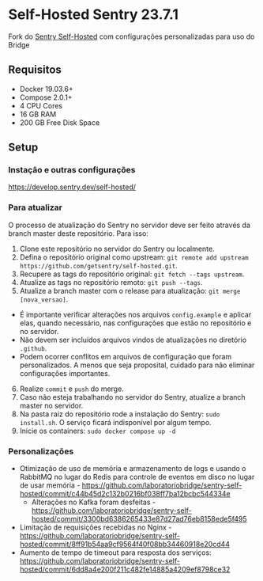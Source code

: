 # Self-Hosted Sentry 23.7.1

Fork do [Sentry Self-Hosted](https://github.com/getsentry/self-hosted/) com configurações personalizadas para uso do Bridge

## Requisitos

- Docker 19.03.6+
- Compose 2.0.1+
- 4 CPU Cores
- 16 GB RAM
- 200 GB Free Disk Space

## Setup

### Instação e outras configurações

https://develop.sentry.dev/self-hosted/

### Para atualizar

O processo de atualização do Sentry no servidor deve ser feito através da branch master deste repositório. Para isso:

1. Clone este repositório no servidor do Sentry ou localmente.
2. Defina o repositório original como upstream: `git remote add upstream https://github.com/getsentry/self-hosted.git`.
3. Recupere as tags do repositório original: `git fetch --tags upstream`.
4. Atualize as tags no repositório remoto: `git push --tags`.
5. Atualize a branch master com o release para atualização: `git merge [nova_versao]`.

- É importante verificar alterações nos arquivos `config.example` e aplicar elas, quando necessário, nas configurações que estão no repositório e no servidor.
- Não devem ser incluídos arquivos vindos de atualizações no diretório `.github`.
- Podem ocorrer conflitos em arquivos de configuração que foram personalizados. A menos que seja proposital, cuidado para não eliminar configurações importantes.

6. Realize `commit` e `push` do merge.
7. Caso não esteja trabalhando no servidor do Sentry, atualize a branch master no servidor.
8. Na pasta raiz do repositório rode a instalação do Sentry: `sudo install.sh`. O serviço ficará indisponível por algum tempo.
9. Inicie os containers: `sudo docker compose up -d`

### Personalizações

- Otimização de uso de memória e armazenamento de logs e usando o RabbitMQ no lugar do Redis para controle de eventos em disco no lugar de usar memória - https://github.com/laboratoriobridge/sentry-self-hosted/commit/c44b45d2c132b0216bf038ff7ba12bcbc544334e
  - Alterações no Kafka foram desfeitas - https://github.com/laboratoriobridge/sentry-self-hosted/commit/3300bd6386265433e87d27ad76eb8158ede5f495
- Limitação de requisições recebidas no Nginx - https://github.com/laboratoriobridge/sentry-self-hosted/commit/8ff91b54aa9cf9564f40f08bb34460918e20cd44
- Aumento de tempo de timeout para resposta dos serviços: https://github.com/laboratoriobridge/sentry-self-hosted/commit/6dd8a4e200f211c482fe14885a4209ef8798ce32
